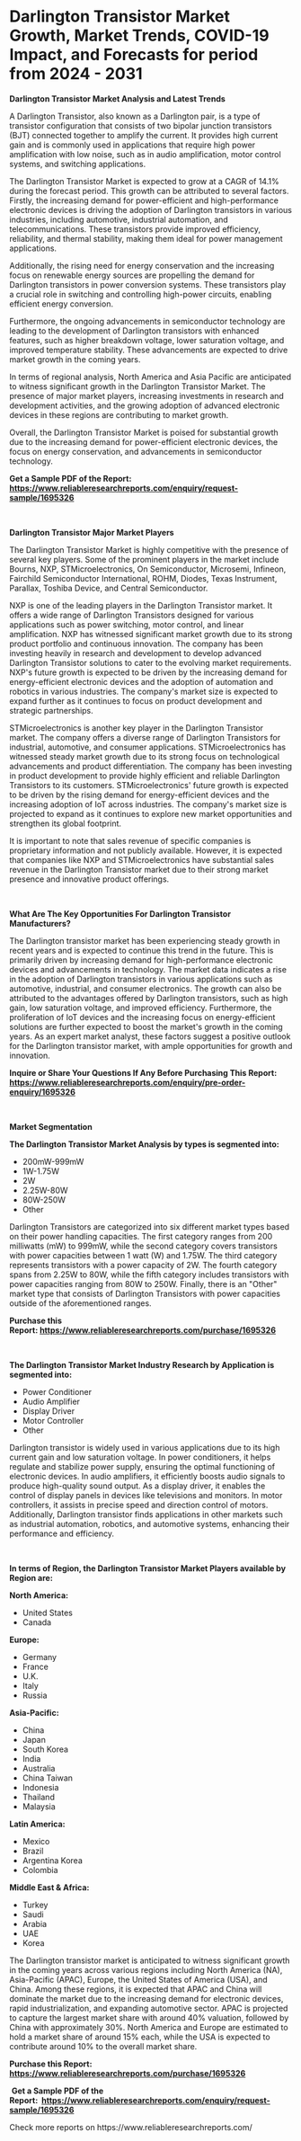 <p><h1>Darlington Transistor Market Growth, Market Trends, COVID-19 Impact, and Forecasts for period from 2024 - 2031</h1></p><p><strong>Darlington Transistor Market Analysis and Latest Trends</strong></p>
<p><p>A Darlington Transistor, also known as a Darlington pair, is a type of transistor configuration that consists of two bipolar junction transistors (BJT) connected together to amplify the current. It provides high current gain and is commonly used in applications that require high power amplification with low noise, such as in audio amplification, motor control systems, and switching applications.</p><p>The Darlington Transistor Market is expected to grow at a CAGR of 14.1% during the forecast period. This growth can be attributed to several factors. Firstly, the increasing demand for power-efficient and high-performance electronic devices is driving the adoption of Darlington transistors in various industries, including automotive, industrial automation, and telecommunications. These transistors provide improved efficiency, reliability, and thermal stability, making them ideal for power management applications.</p><p>Additionally, the rising need for energy conservation and the increasing focus on renewable energy sources are propelling the demand for Darlington transistors in power conversion systems. These transistors play a crucial role in switching and controlling high-power circuits, enabling efficient energy conversion.</p><p>Furthermore, the ongoing advancements in semiconductor technology are leading to the development of Darlington transistors with enhanced features, such as higher breakdown voltage, lower saturation voltage, and improved temperature stability. These advancements are expected to drive market growth in the coming years.</p><p>In terms of regional analysis, North America and Asia Pacific are anticipated to witness significant growth in the Darlington Transistor Market. The presence of major market players, increasing investments in research and development activities, and the growing adoption of advanced electronic devices in these regions are contributing to market growth.</p><p>Overall, the Darlington Transistor Market is poised for substantial growth due to the increasing demand for power-efficient electronic devices, the focus on energy conservation, and advancements in semiconductor technology.</p></p>
<p><strong>Get a Sample PDF of the Report:&nbsp; <a href="https://www.reliableresearchreports.com/enquiry/request-sample/1695326">https://www.reliableresearchreports.com/enquiry/request-sample/1695326</a></strong></p>
<p>&nbsp;</p>
<p><strong>Darlington Transistor Major Market Players</strong></p>
<p><p>The Darlington Transistor Market is highly competitive with the presence of several key players. Some of the prominent players in the market include Bourns, NXP, STMicroelectronics, On Semiconductor, Microsemi, Infineon, Fairchild Semiconductor International, ROHM, Diodes, Texas Instrument, Parallax, Toshiba Device, and Central Semiconductor.</p><p>NXP is one of the leading players in the Darlington Transistor market. It offers a wide range of Darlington Transistors designed for various applications such as power switching, motor control, and linear amplification. NXP has witnessed significant market growth due to its strong product portfolio and continuous innovation. The company has been investing heavily in research and development to develop advanced Darlington Transistor solutions to cater to the evolving market requirements. NXP's future growth is expected to be driven by the increasing demand for energy-efficient electronic devices and the adoption of automation and robotics in various industries. The company's market size is expected to expand further as it continues to focus on product development and strategic partnerships.</p><p>STMicroelectronics is another key player in the Darlington Transistor market. The company offers a diverse range of Darlington Transistors for industrial, automotive, and consumer applications. STMicroelectronics has witnessed steady market growth due to its strong focus on technological advancements and product differentiation. The company has been investing in product development to provide highly efficient and reliable Darlington Transistors to its customers. STMicroelectronics' future growth is expected to be driven by the rising demand for energy-efficient devices and the increasing adoption of IoT across industries. The company's market size is projected to expand as it continues to explore new market opportunities and strengthen its global footprint.</p><p>It is important to note that sales revenue of specific companies is proprietary information and not publicly available. However, it is expected that companies like NXP and STMicroelectronics have substantial sales revenue in the Darlington Transistor market due to their strong market presence and innovative product offerings.</p></p>
<p>&nbsp;</p>
<p><strong>What Are The Key Opportunities For Darlington Transistor Manufacturers?</strong></p>
<p><p>The Darlington transistor market has been experiencing steady growth in recent years and is expected to continue this trend in the future. This is primarily driven by increasing demand for high-performance electronic devices and advancements in technology. The market data indicates a rise in the adoption of Darlington transistors in various applications such as automotive, industrial, and consumer electronics. The growth can also be attributed to the advantages offered by Darlington transistors, such as high gain, low saturation voltage, and improved efficiency. Furthermore, the proliferation of IoT devices and the increasing focus on energy-efficient solutions are further expected to boost the market's growth in the coming years. As an expert market analyst, these factors suggest a positive outlook for the Darlington transistor market, with ample opportunities for growth and innovation.</p></p>
<p><strong>Inquire or Share Your Questions If Any Before Purchasing This Report: <a href="https://www.reliableresearchreports.com/enquiry/pre-order-enquiry/1695326">https://www.reliableresearchreports.com/enquiry/pre-order-enquiry/1695326</a></strong></p>
<p>&nbsp;</p>
<p><strong>Market Segmentation</strong></p>
<p><strong>The Darlington Transistor Market Analysis by types is segmented into:</strong></p>
<p><ul><li>200mW-999mW</li><li>1W-1.75W</li><li>2W</li><li>2.25W-80W</li><li>80W-250W</li><li>Other</li></ul></p>
<p><p>Darlington Transistors are categorized into six different market types based on their power handling capacities. The first category ranges from 200 milliwatts (mW) to 999mW, while the second category covers transistors with power capacities between 1 watt (W) and 1.75W. The third category represents transistors with a power capacity of 2W. The fourth category spans from 2.25W to 80W, while the fifth category includes transistors with power capacities ranging from 80W to 250W. Finally, there is an "Other" market type that consists of Darlington Transistors with power capacities outside of the aforementioned ranges.</p></p>
<p><strong>Purchase this Report:&nbsp;<a href="https://www.reliableresearchreports.com/purchase/1695326">https://www.reliableresearchreports.com/purchase/1695326</a></strong></p>
<p>&nbsp;</p>
<p><strong>The Darlington Transistor Market Industry Research by Application is segmented into:</strong></p>
<p><ul><li>Power Conditioner</li><li>Audio Amplifier</li><li>Display Driver</li><li>Motor Controller</li><li>Other</li></ul></p>
<p><p>Darlington transistor is widely used in various applications due to its high current gain and low saturation voltage. In power conditioners, it helps regulate and stabilize power supply, ensuring the optimal functioning of electronic devices. In audio amplifiers, it efficiently boosts audio signals to produce high-quality sound output. As a display driver, it enables the control of display panels in devices like televisions and monitors. In motor controllers, it assists in precise speed and direction control of motors. Additionally, Darlington transistor finds applications in other markets such as industrial automation, robotics, and automotive systems, enhancing their performance and efficiency.</p></p>
<p>&nbsp;</p>
<p><strong>In terms of Region, the Darlington Transistor Market Players available by Region are:</strong></p>
<p>
    <p> <strong> North America: </strong>
        <ul>
            <li>United States</li>
            <li>Canada</li>
        </ul>
        </p> 
    <p> <strong> Europe: </strong>
        <ul>
            <li>Germany</li>
            <li>France</li>
            <li>U.K.</li>
            <li>Italy</li>
            <li>Russia</li>
        </ul>
        </p> 
    <p> <strong> Asia-Pacific: </strong>
        <ul>
            <li>China</li>
            <li>Japan</li>
            <li>South Korea</li>
            <li>India</li>
            <li>Australia</li>
            <li>China Taiwan</li>
            <li>Indonesia</li>
            <li>Thailand</li>
            <li>Malaysia</li>
        </ul>
        </p> 
    <p> <strong> Latin America: </strong>
        <ul>
            <li>Mexico</li>
            <li>Brazil</li>
            <li>Argentina Korea</li>
            <li>Colombia</li>
        </ul>
        </p> 
    <p> <strong> Middle East & Africa: </strong>
        <ul>
            <li>Turkey</li>
            <li>Saudi</li>
            <li>Arabia</li>
            <li>UAE</li>
            <li>Korea</li>
        </ul>
    </p>
    </p>
<p><p>The Darlington transistor market is anticipated to witness significant growth in the coming years across various regions including North America (NA), Asia-Pacific (APAC), Europe, the United States of America (USA), and China. Among these regions, it is expected that APAC and China will dominate the market due to the increasing demand for electronic devices, rapid industrialization, and expanding automotive sector. APAC is projected to capture the largest market share with around 40% valuation, followed by China with approximately 30%. North America and Europe are estimated to hold a market share of around 15% each, while the USA is expected to contribute around 10% to the overall market share.</p></p>
<p><strong>Purchase this Report: <a href="https://www.reliableresearchreports.com/purchase/1695326">https://www.reliableresearchreports.com/purchase/1695326</a></strong></p>
<p>&nbsp;<strong>Get a Sample PDF of the Report:&nbsp;&nbsp;<a href="https://www.reliableresearchreports.com/enquiry/request-sample/1695326">https://www.reliableresearchreports.com/enquiry/request-sample/1695326</a></strong></p>
<p><strong></strong></p>
<p>Check more reports on https://www.reliableresearchreports.com/</p>